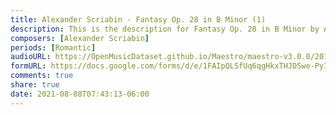 ```yaml
---
title: Alexander Scriabin - Fantasy Op. 28 in B Minor (1)
description: This is the description for Fantasy Op. 28 in B Minor by Alexander Scriabin
composers: [Alexander Scriabin]
periods: [Romantic]
audioURL: https://OpenMusicDataset.github.io/Maestro/maestro-v3.0.0/2013/ORIG-MIDI_02_7_10_13_Group_MID--AUDIO_11_R3_2013_wav--3.midi
formURL: https://docs.google.com/forms/d/e/1FAIpQLSfUq6qgHkxTHJDSwe-Py3aBKm8U4u52OAn5qKM1l0WIFo58_g/viewform
comments: true
share: true
date: 2021-08-08T07:43:13-06:00
---
```

